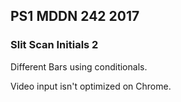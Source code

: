 ## PS1 MDDN 242 2017

### Slit Scan Initials 2

Different Bars using conditionals.


Video input isn't optimized on Chrome.






